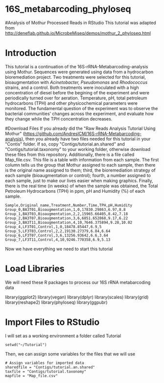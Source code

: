 # 16S_metabarcoding_phyloseq
#Analysis of Mothur Processed Reads in RStudio 
This tutorial was adapted from http://deneflab.github.io/MicrobeMiseq/demos/mothur_2_phyloseq.html

# Introduction
This tutorial is a continuation of the 16S-rRNA-Metabarcoding-analysis using Mothur. 
Sequences were generated using data from a hydrocarbon bioremediation project. Two treatments were selected for this tutorial, bioaugmentation with *Acinetobacter, Pseudomonas* and *Rhodococcus* strains, and a control. 
Both treatments were inoculated with a high concentration of diesel before the begining of the experiment and were periodically turned over for aeration. Temperature, pH, total petroleum hydrocarbons (TPH) and other physicochemical parameters were monitored. 
The fundamental question of the experiment was to observe the bacterial communities' changes across the experiment, and evaluate how they change while the TPH concentration decreases.

#Download Files
If you already did the "Raw Reads Analysis Tutorial Using Mothur" (https://github.com/AndresICM/16S-rRNA-Metabarcoding-analysis), then you already have two files needed for this tutorial in your "Contis" folder. If so, copy "Contigs/tutorial.an.shared" and "Contigs/tutorial.taxonomy" to your working folder, otherwise download these files from this repository. 
Additionally, there is a file called Map_file.csv. This file is a table with information from each sample. The first column tells us the group that Mothur assigned to each sample, then there is the original name assigned to them; third, the bioremediation strategy of each sample (bioaugmentation or control); fourth, a number assigned to each sample, just to make our lives easier when making graphics. Finally, there is the real time (in weeks) of when the sample was obtained, the Total Petroleum Hydrocarbons (TPH) in ppm, pH and Humidity (%) of each sample.

```
Sample,Original_name,Treatment,Number,Time,TPH,pH,Humidity
Group_0,BA3T01,Bioaugmentation,1,0,17830.29863,6.97,8.8
Group_1,BA3T03,Bioaugmentation,2,2,15965.66405,8.42,7.18
Group_2,BA3T07,Bioaugmentation,3,6,6851.652868,9.17,6.22
Group_3,BA3T11,Bioaugmentation,4,10,7646.375894,9.28,10.02
Group_4,LF3T01,Control,1,0,18478.85447,6.9,5
Group_5,LF3T03,Control,2,2,19130.27379,6.84,6.64
Group_6,LF3T07,Control,3,6,13256.93642,6.6,3.64
Group_7,LF3T11,Control,4,10,9246.770358,6.9,5.13
```
Now we have everything we need to start this tutorial

# Load Libraries
We will need these R packages to process our 16S rRNA metabarcoding data

library(ggplot2)
library(vegan)
library(dplyr)
library(scales)
library(grid)
library(reshape2)
library(phyloseq)
library(ggpubr)

# Import Files to RStudio

I will set as a working environment a folder called Tutorial

```
setwd("~/Tutorial")
```
Then, we can assign some variables for the files that we will use

```
# Assign variables for imported data
sharedfile = "Contigs/tutorial.an.shared"
taxfile = "Contigs/tutorial.taxonomy"
mapfile = "Map_file.csv"
```

```
```

```
```

```
```

```
```

```
```

```
```

```
```
